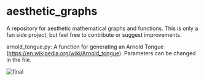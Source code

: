 # aesthetic_graphs
A repository for aesthetic mathematical graphs and functions.
This is only a fun side project, but feel free to contribute or suggest improvements.

arnold_tongue.py:
A function for generating an Arnold Tongue (https://en.wikipedia.org/wiki/Arnold_tongue).
Parameters can be changed in the file.

![final](https://user-images.githubusercontent.com/63673809/125321859-6875e880-e33d-11eb-904b-a8389b6be2ef.png)
